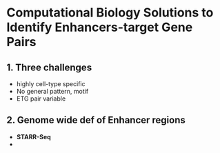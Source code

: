 # Computational Biology Solutions to Identify Enhancers-target Gene Pairs

## 1. Three challenges

- highly cell-type specific
- No general pattern, motif
- ETG pair variable

## 2. Genome wide def of Enhancer regions

- **STARR-Seq**
- 

